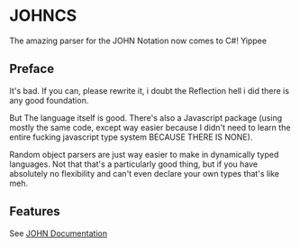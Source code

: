 ﻿# JOHNCS

The amazing parser for the JOHN Notation now comes to C#! Yippee

## Preface

It's bad. If you can, please rewrite it, i doubt the Reflection hell i did there is any good foundation.

But The language itself is good. There's also a Javascript package (using mostly the same code, except way easier because I didn't need to learn the entire fucking javascript type system BECAUSE THERE IS NONE).

Random object parsers are just way easier to make in dynamically typed languages. Not that that's a particularly good thing, but if you have absolutely no flexibility and can't even declare your own types that's like meh.

## Features

See [JOHN Documentation](https://github.com/nora2605/jane/blob/master/john.md)

